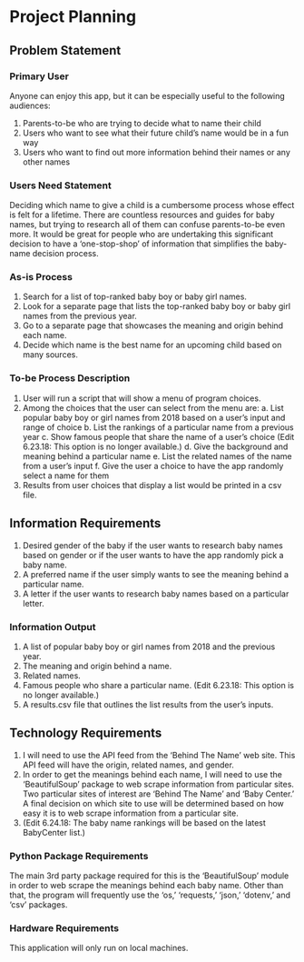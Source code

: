 # Project Planning

## Problem Statement

### Primary User

Anyone can enjoy this app, but it can be especially useful to the following audiences:
1.	Parents-to-be who are trying to decide what to name their child
2.	Users who want to see what their future child’s name would be in a fun way
3.	Users who want to find out more information behind their names or any other names

### Users Need Statement

Deciding which name to give a child is a cumbersome process whose effect is felt for a lifetime. There are countless resources and guides for baby names, but trying to research all of them can confuse parents-to-be even more. It would be great for people who are undertaking this significant decision to have a ‘one-stop-shop’ of information that simplifies the baby-name decision process.

### As-is Process

1.	Search for a list of top-ranked baby boy or baby girl names.
2.	Look for a separate page that lists the top-ranked baby boy or baby girl names from the previous year.
3.	Go to a separate page that showcases the meaning and origin behind each name.
4.	Decide which name is the best name for an upcoming child based on many sources.

### To-be Process Description

1.	User will run a script that will show a menu of program choices.
2.	Among the choices that the user can select from the menu are:
  a.	List popular baby boy or girl names from 2018 based on a user’s input and range of choice
  b.	List the rankings of a particular name from a previous year
  c.	Show famous people that share the name of a user’s choice (Edit 6.23.18: This option is no longer available.)
  d.	Give the background and meaning behind a particular name
  e.	List the related names of the name from a user’s input
  f.	Give the user a choice to have the app randomly select a name for them
3.	Results from user choices that display a list would be printed in a csv file.

## Information Requirements

1.	Desired gender of the baby if the user wants to research baby names based on gender or if the user wants to have the app randomly pick a baby name.
2.	A preferred name if the user simply wants to see the meaning behind a particular name.
3.	A letter if the user wants to research baby names based on a particular letter.

### Information Output

1.	A list of popular baby boy or girl names from 2018 and the previous year.
2.	The meaning and origin behind a name.
3.	Related names.
4.	Famous people who share a particular name. (Edit 6.23.18: This option is no longer available.)
5.	A results.csv file that outlines the list results from the user’s inputs.

## Technology Requirements

1.	I will need to use the API feed from the ‘Behind The Name’ web site. This API feed will have the origin, related names, and gender.
2.	In order to get the meanings behind each name, I will need to use the ‘BeautifulSoup’ package to web scrape information from particular sites. Two particular sites of interest are ‘Behind The Name’ and ‘Baby Center.’ A final decision on which site to use will be determined based on how easy it is to web scrape information from a particular site.
3. (Edit 6.24.18: The baby name rankings will be based on the latest BabyCenter list.)

### Python Package Requirements

The main 3rd party package required for this is the ‘BeautifulSoup’ module in order to web scrape the meanings behind each baby name.
Other than that, the program will frequently use the ‘os,’ ‘requests,’ ‘json,’ ‘dotenv,’ and ‘csv’ packages.

### Hardware Requirements

This application will only run on local machines.
